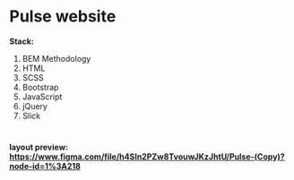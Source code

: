 # **Pulse website** 

**Stack:**
1. BEM Methodology
2. HTML
3. SCSS
4. Bootstrap
5. JavaScript
6. jQuery
7. Slick
#
#### layout preview: https://www.figma.com/file/h4SIn2PZw8TvouwJKzJhtU/Pulse-(Copy)?node-id=1%3A218
